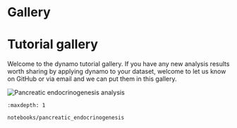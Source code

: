 # Gallery

Tutorial gallery
================

Welcome to the dynamo tutorial gallery. If you have any new analysis results worth sharing by applying dynamo to your dataset, welcome to let us know on GitHub or via email and we can put them in this gallery.

![Pancreatic endocrinogenesis analysis](https://raw.githubusercontent.com/aristoteleo/dynamo_readthedocs/refs/heads/main/docs/source/gallery/images/pancreas_cover0.png)

```{toctree}
:maxdepth: 1

notebooks/pancreatic_endocrinogenesis

```
